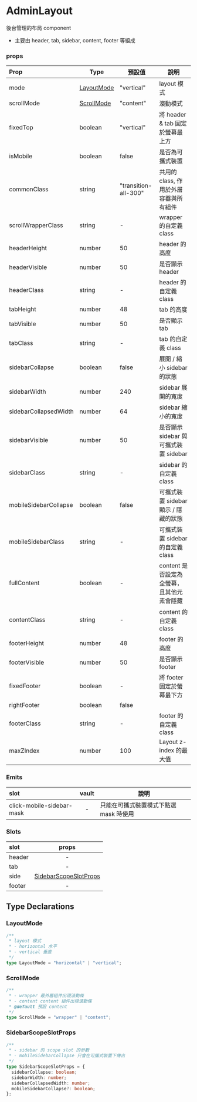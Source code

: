 # AdminLayout

後台管理的布局 component

- 主要由 header, tab, sidebar, content, footer 等組成

### props

| Prop                  | Type                      | 預設值               | 說明                                       |
| :-------------------- | ------------------------- | -------------------- | ------------------------------------------ |
| mode                  | [LayoutMode](#LayoutMode) | "vertical"           | layout 模式                                |
| scrollMode            | [ScrollMode](#ScrollMode) | "content"            | 滾動模式                                   |
| fixedTop              | boolean                   | "vertical"           | 將 header & tab 固定於螢幕最上方           |
| isMobile              | boolean                   | false                | 是否為可攜式裝置                           |
| commonClass           | string                    | "transition-all-300" | 共用的 class, 作用於外層容器與所有組件     |
| scrollWrapperClass    | string                    | -                    | wrapper 的自定義 class                     |
| headerHeight          | number                    | 50                   | header 的高度                              |
| headerVisible         | number                    | 50                   | 是否顯示 header                            |
| headerClass           | string                    | -                    | header 的自定義 class                      |
| tabHeight             | number                    | 48                   | tab 的高度                                 |
| tabVisible            | number                    | 50                   | 是否顯示 tab                               |
| tabClass              | string                    | -                    | tab 的自定義 class                         |
| sidebarCollapse       | boolean                   | false                | 展開 / 縮小 sidebar 的狀態                 |
| sidebarWidth          | number                    | 240                  | sidebar 展開的寬度                         |
| sidebarCollapsedWidth | number                    | 64                   | sidebar 縮小的寬度                         |
| sidebarVisible        | number                    | 50                   | 是否顯示 sidebar 與 可攜式裝置 sidebar     |
| sidebarClass          | string                    | -                    | sidebar 的自定義 class                     |
| mobileSidebarCollapse | boolean                   | false                | 可攜式裝置 sidebar 顯示 / 隱藏的狀態       |
| mobileSidebarClass    | string                    | -                    | 可攜式裝置 sidebar 的自定義 class          |
| fullContent           | boolean                   | -                    | content 是否設定為全螢幕，且其他元素會隱藏 |
| contentClass          | string                    | -                    | content 的自定義 class                     |
| footerHeight          | number                    | 48                   | footer 的高度                              |
| footerVisible         | number                    | 50                   | 是否顯示 footer                            |
| fixedFooter           | boolean                   | -                    | 將 footer 固定於螢幕最下方                 |
| rightFooter           | boolean                   | false                |                                            |
| footerClass           | string                    | -                    | footer 的自定義 class                      |
| maxZIndex             | number                    | 100                  | Layout z-index 的最大值                    |


### Emits

| slot                      | vault | 說明                                   |
| :------------------------ | :---: | -------------------------------------- |
| click-mobile-sidebar-mask |   -   | 只能在可攜式裝置模式下點選 mask 時使用 |

### Slots

| slot   |                      props                      |
| :----- | :---------------------------------------------: |
| header |                        -                        |
| tab    |                        -                        |
| side   | [SidebarScopeSlotProps](#SidebarScopeSlotProps) |
| footer |                        -                        |

## Type Declarations

### LayoutMode

```ts
/**
 * layout 模式
 * - horizontal 水平
 * - vertical 垂直
 */
type LayoutMode = "horizontal" | "vertical";
```

### ScrollMode

```ts
/**
 * - wrapper 最外層組件出現滾動條
 * - content content 組件出現滾動條
 * @default 預設 content
 */
type ScrollMode = "wrapper" | "content";
```

### SidebarScopeSlotProps

```ts
/**
 * - sidebar 的 scope slot 的參數
 * - mobileSidebarCollapse 只會在可攜式裝置下傳出
 */
type SidebarScopeSlotProps = {
  sidebarCollapse: boolean;
  sidebarWidth: number;
  sidebarCollapsedWidth: number;
  mobileSidebarCollapse?: boolean;
};
```

